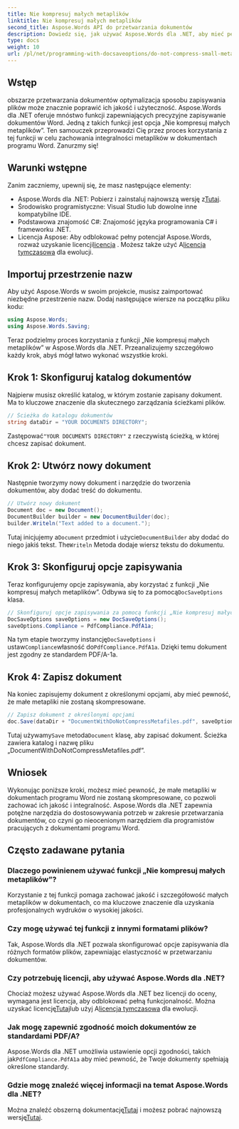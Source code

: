 ```yaml
---
title: Nie kompresuj małych metaplików
linktitle: Nie kompresuj małych metaplików
second_title: Aspose.Words API do przetwarzania dokumentów
description: Dowiedz się, jak używać Aspose.Words dla .NET, aby mieć pewność, że małe metapliki w dokumentach programu Word nie zostaną skompresowane, zachowując ich jakość i integralność. W zestawie instrukcja krok po kroku.
type: docs
weight: 10
url: /pl/net/programming-with-docsaveoptions/do-not-compress-small-metafiles/
---
```

## Wstęp

obszarze przetwarzania dokumentów optymalizacja sposobu zapisywania plików może znacznie poprawić ich jakość i użyteczność. Aspose.Words dla .NET oferuje mnóstwo funkcji zapewniających precyzyjne zapisywanie dokumentów Word. Jedną z takich funkcji jest opcja „Nie kompresuj małych metaplików”. Ten samouczek przeprowadzi Cię przez proces korzystania z tej funkcji w celu zachowania integralności metaplików w dokumentach programu Word. Zanurzmy się!

## Warunki wstępne

Zanim zaczniemy, upewnij się, że masz następujące elementy:

-  Aspose.Words dla .NET: Pobierz i zainstaluj najnowszą wersję z[Tutaj](https://releases.aspose.com/words/net/).
- Środowisko programistyczne: Visual Studio lub dowolne inne kompatybilne IDE.
- Podstawowa znajomość C#: Znajomość języka programowania C# i frameworku .NET.
-  Licencja Aspose: Aby odblokować pełny potencjał Aspose.Words, rozważ uzyskanie licencji[licencja](https://purchase.aspose.com/buy) . Możesz także użyć A[licencja tymczasowa](https://purchase.aspose.com/temporary-license/) dla ewolucji.

## Importuj przestrzenie nazw

Aby użyć Aspose.Words w swoim projekcie, musisz zaimportować niezbędne przestrzenie nazw. Dodaj następujące wiersze na początku pliku kodu:

```csharp
using Aspose.Words;
using Aspose.Words.Saving;
```

Teraz podzielmy proces korzystania z funkcji „Nie kompresuj małych metaplików” w Aspose.Words dla .NET. Przeanalizujemy szczegółowo każdy krok, abyś mógł łatwo wykonać wszystkie kroki.

## Krok 1: Skonfiguruj katalog dokumentów

Najpierw musisz określić katalog, w którym zostanie zapisany dokument. Ma to kluczowe znaczenie dla skutecznego zarządzania ścieżkami plików.

```csharp
// Ścieżka do katalogu dokumentów
string dataDir = "YOUR DOCUMENTS DIRECTORY";
```

 Zastępować`"YOUR DOCUMENTS DIRECTORY"` z rzeczywistą ścieżką, w której chcesz zapisać dokument.

## Krok 2: Utwórz nowy dokument

Następnie tworzymy nowy dokument i narzędzie do tworzenia dokumentów, aby dodać treść do dokumentu.

```csharp
// Utwórz nowy dokument
Document doc = new Document();
DocumentBuilder builder = new DocumentBuilder(doc);
builder.Writeln("Text added to a document.");
```

 Tutaj inicjujemy a`Document` przedmiot i użycie`DocumentBuilder` aby dodać do niego jakiś tekst. The`Writeln` Metoda dodaje wiersz tekstu do dokumentu.

## Krok 3: Skonfiguruj opcje zapisywania

 Teraz konfigurujemy opcje zapisywania, aby korzystać z funkcji „Nie kompresuj małych metaplików”. Odbywa się to za pomocą`DocSaveOptions` klasa.

```csharp
// Skonfiguruj opcje zapisywania za pomocą funkcji „Nie kompresuj małych metaplików”.
DocSaveOptions saveOptions = new DocSaveOptions();
saveOptions.Compliance = PdfCompliance.PdfA1a;
```

 Na tym etapie tworzymy instancję`DocSaveOptions` i ustaw`Compliance`własność do`PdfCompliance.PdfA1a`. Dzięki temu dokument jest zgodny ze standardem PDF/A-1a.

## Krok 4: Zapisz dokument

Na koniec zapisujemy dokument z określonymi opcjami, aby mieć pewność, że małe metapliki nie zostaną skompresowane.

```csharp
// Zapisz dokument z określonymi opcjami
doc.Save(dataDir + "DocumentWithDoNotCompressMetafiles.pdf", saveOptions);
```

 Tutaj używamy`Save` metoda`Document` klasę, aby zapisać dokument. Ścieżka zawiera katalog i nazwę pliku „DocumentWithDoNotCompressMetafiles.pdf”.

## Wniosek

Wykonując poniższe kroki, możesz mieć pewność, że małe metapliki w dokumentach programu Word nie zostaną skompresowane, co pozwoli zachować ich jakość i integralność. Aspose.Words dla .NET zapewnia potężne narzędzia do dostosowywania potrzeb w zakresie przetwarzania dokumentów, co czyni go nieocenionym narzędziem dla programistów pracujących z dokumentami programu Word.

## Często zadawane pytania

### Dlaczego powinienem używać funkcji „Nie kompresuj małych metaplików”?

Korzystanie z tej funkcji pomaga zachować jakość i szczegółowość małych metaplików w dokumentach, co ma kluczowe znaczenie dla uzyskania profesjonalnych wydruków o wysokiej jakości.

### Czy mogę używać tej funkcji z innymi formatami plików?

Tak, Aspose.Words dla .NET pozwala skonfigurować opcje zapisywania dla różnych formatów plików, zapewniając elastyczność w przetwarzaniu dokumentów.

### Czy potrzebuję licencji, aby używać Aspose.Words dla .NET?

 Chociaż możesz używać Aspose.Words dla .NET bez licencji do oceny, wymagana jest licencja, aby odblokować pełną funkcjonalność. Można uzyskać licencję[Tutaj](https://purchase.aspose.com/buy)lub użyj A[licencja tymczasowa](https://purchase.aspose.com/temporary-license/) dla ewolucji.

### Jak mogę zapewnić zgodność moich dokumentów ze standardami PDF/A?

 Aspose.Words dla .NET umożliwia ustawienie opcji zgodności, takich jak`PdfCompliance.PdfA1a` aby mieć pewność, że Twoje dokumenty spełniają określone standardy.

### Gdzie mogę znaleźć więcej informacji na temat Aspose.Words dla .NET?

 Można znaleźć obszerną dokumentację[Tutaj](https://reference.aspose.com/words/net/) i możesz pobrać najnowszą wersję[Tutaj](https://releases.aspose.com/words/net/).
